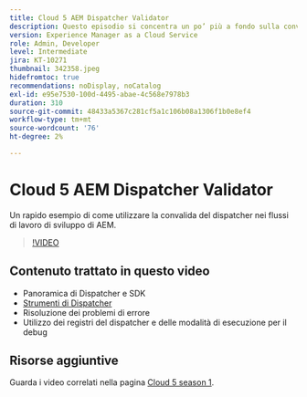 ```yaml
---
title: Cloud 5 AEM Dispatcher Validator
description: Questo episodio si concentra un po’ più a fondo sulla convalida del dispatcher e sulle sfumature che offre.
version: Experience Manager as a Cloud Service
role: Admin, Developer
level: Intermediate
jira: KT-10271
thumbnail: 342358.jpeg
hidefromtoc: true
recommendations: noDisplay, noCatalog
exl-id: e95e7530-100d-4495-abae-4c568e7978b3
duration: 310
source-git-commit: 48433a5367c281cf5a1c106b08a1306f1b0e8ef4
workflow-type: tm+mt
source-wordcount: '76'
ht-degree: 2%

---
```


# Cloud 5 AEM Dispatcher Validator

Un rapido esempio di come utilizzare la convalida del dispatcher nei flussi di lavoro di sviluppo di AEM.

>[!VIDEO](https://video.tv.adobe.com/v/3448427?quality=12&learn=on&captions=ita)

## Contenuto trattato in questo video

+ Panoramica di Dispatcher e SDK
+ [Strumenti di Dispatcher](https://experienceleague.adobe.com/docs/experience-manager-cloud-service/content/implementing/content-delivery/validation-debug.html?lang=it)
+ Risoluzione dei problemi di errore
+ Utilizzo dei registri del dispatcher e delle modalità di esecuzione per il debug

## Risorse aggiuntive

Guarda i video correlati nella pagina [Cloud 5 season 1](cloud5-season-1.md).

